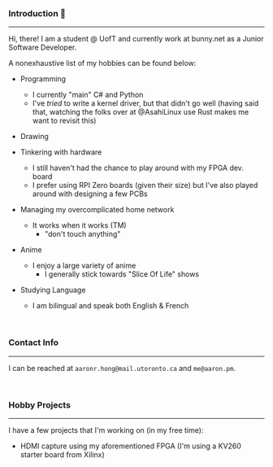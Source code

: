 <br>

### Introduction :wave:

---

Hi, there! I am a student @ UofT and currently work at bunny.net as a Junior Software Developer. 

A nonexhaustive list of my hobbies can be found below:

- Programming
  - I currently "main" C# and Python
  - I've *tried* to write a kernel driver, but that didn't go well (having said that, watching the folks over at @AsahiLinux use Rust makes me want to revisit this)
- Drawing 

- Tinkering with hardware
  - I still haven't had the chance to play around with my FPGA dev. board
  - I prefer using RPI Zero boards (given their size) but I've also played around with designing a few PCBs
  
- Managing my overcomplicated home network
  - It works when it works (TM)
    - "don't touch anything"
    
- Anime
  - I enjoy a large variety of anime
    - I generally stick towards "Slice Of Life" shows
    
- Studying Language
  - I am bilingual and speak both English & French
  
<br>

### Contact Info

---

I can be reached at `aaronr.hong@mail.utoronto.ca` and `me@aaron.pm`.

<br>

### Hobby Projects

---

I have a few projects that I'm working on (in my free time):

- HDMI capture using my aforementioned FPGA (I'm using a KV260 starter board from Xilinx)


<br>

